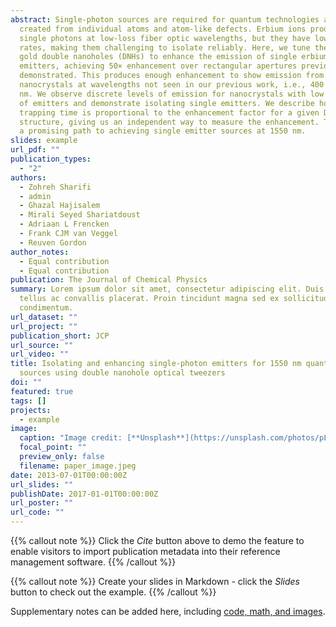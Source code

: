 ```yaml
---
abstract: Single-photon sources are required for quantum technologies and can be
  created from individual atoms and atom-like defects. Erbium ions produce
  single photons at low-loss fiber optic wavelengths, but they have low emission
  rates, making them challenging to isolate reliably. Here, we tune the size of
  gold double nanoholes (DNHs) to enhance the emission of single erbium
  emitters, achieving 50× enhancement over rectangular apertures previously
  demonstrated. This produces enough enhancement to show emission from single
  nanocrystals at wavelengths not seen in our previous work, i.e., 400 and 1550
  nm. We observe discrete levels of emission for nanocrystals with low numbers
  of emitters and demonstrate isolating single emitters. We describe how the
  trapping time is proportional to the enhancement factor for a given DNH
  structure, giving us an independent way to measure the enhancement. This shows
  a promising path to achieving single emitter sources at 1550 nm.
slides: example
url_pdf: ""
publication_types:
  - "2"
authors:
  - Zohreh Sharifi
  - admin
  - Ghazal Hajisalem
  - Mirali Seyed Shariatdoust
  - Adriaan L Frencken
  - Frank CJM van Veggel
  - Reuven Gordon
author_notes:
  - Equal contribution
  - Equal contribution
publication: The Journal of Chemical Physics
summary: Lorem ipsum dolor sit amet, consectetur adipiscing elit. Duis posuere
  tellus ac convallis placerat. Proin tincidunt magna sed ex sollicitudin
  condimentum.
url_dataset: ""
url_project: ""
publication_short: JCP
url_source: ""
url_video: ""
title: Isolating and enhancing single-photon emitters for 1550 nm quantum light
  sources using double nanohole optical tweezers
doi: ""
featured: true
tags: []
projects:
  - example
image:
  caption: "Image credit: [**Unsplash**](https://unsplash.com/photos/pLCdAaMFLTE)"
  focal_point: ""
  preview_only: false
  filename: paper_image.jpeg
date: 2013-07-01T00:00:00Z
url_slides: ""
publishDate: 2017-01-01T00:00:00Z
url_poster: ""
url_code: ""
---
```


{{% callout note %}}
Click the *Cite* button above to demo the feature to enable visitors to import publication metadata into their reference management software.
{{% /callout %}}

{{% callout note %}}
Create your slides in Markdown - click the *Slides* button to check out the example.
{{% /callout %}}

Supplementary notes can be added here, including [code, math, and images](https://wowchemy.com/docs/writing-markdown-latex/).
